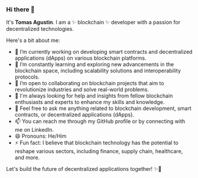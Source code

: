 ### Hi there 👋

It's **Tomas Agustin**. I am a ✨ blockchain ✨ developer with a passion for decentralized technologies.

Here's a bit about me:

- 🔭 I’m currently working on developing smart contracts and decentralized applications (dApps) on various blockchain platforms.
- 🌱 I’m constantly learning and exploring new advancements in the blockchain space, including scalability solutions and interoperability protocols.
- 👯 I’m open to collaborating on blockchain projects that aim to revolutionize industries and solve real-world problems.
- 🤔 I'm always looking for help and insights from fellow blockchain enthusiasts and experts to enhance my skills and knowledge.
- 💬 Feel free to ask me anything related to blockchain development, smart contracts, or decentralized applications (dApps).
- 📫 You can reach me through my GitHub profile or by connecting with me on LinkedIn.
- 😄 Pronouns: He/Him
- ⚡ Fun fact: I believe that blockchain technology has the potential to reshape various sectors, including finance, supply chain, healthcare, and more.

Let's build the future of decentralized applications together! ✨🚀
